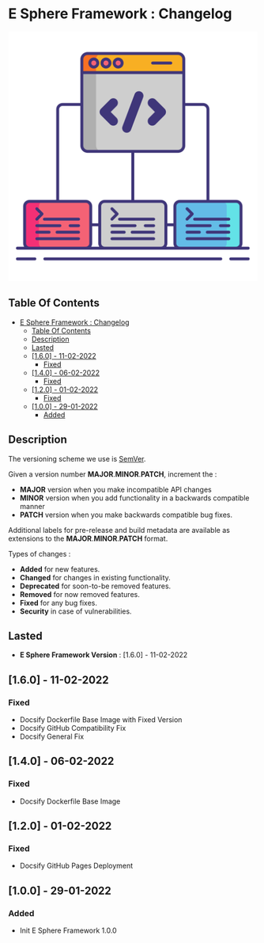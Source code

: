 # E Sphere Framework : Changelog

![Icon](./icon.png)

## Table Of Contents

- [E Sphere Framework : Changelog](#e-sphere-framework--changelog)
  - [Table Of Contents](#table-of-contents)
  - [Description](#description)
  - [Lasted](#lasted)
  - [[1.6.0] - 11-02-2022](#160---11-02-2022)
    - [Fixed](#fixed)
  - [[1.4.0] - 06-02-2022](#140---06-02-2022)
    - [Fixed](#fixed-1)
  - [[1.2.0] - 01-02-2022](#120---01-02-2022)
    - [Fixed](#fixed-2)
  - [[1.0.0] - 29-01-2022](#100---29-01-2022)
    - [Added](#added)

## Description

The versioning scheme we use is [SemVer](http://semver.org/).

Given a version number **MAJOR**.**MINOR**.**PATCH**, increment the :

- **MAJOR** version when you make incompatible API changes
- **MINOR** version when you add functionality in a backwards compatible manner
- **PATCH** version when you make backwards compatible bug fixes.

Additional labels for pre-release and build metadata are available as extensions to the **MAJOR**.**MINOR**.**PATCH** format.

Types of changes :

- **Added** for new features.
- **Changed** for changes in existing functionality.
- **Deprecated** for soon-to-be removed features.
- **Removed** for now removed features.
- **Fixed** for any bug fixes.
- **Security** in case of vulnerabilities.

## Lasted

- **E Sphere Framework Version** : [1.6.0] - 11-02-2022

## [1.6.0] - 11-02-2022

### Fixed

- Docsify Dockerfile Base Image with Fixed Version
- Docsify GitHub Compatibility Fix
- Docsify General Fix

## [1.4.0] - 06-02-2022

### Fixed

- Docsify Dockerfile Base Image

## [1.2.0] - 01-02-2022

### Fixed

- Docsify GitHub Pages Deployment

## [1.0.0] - 29-01-2022

### Added

- Init E Sphere Framework 1.0.0
